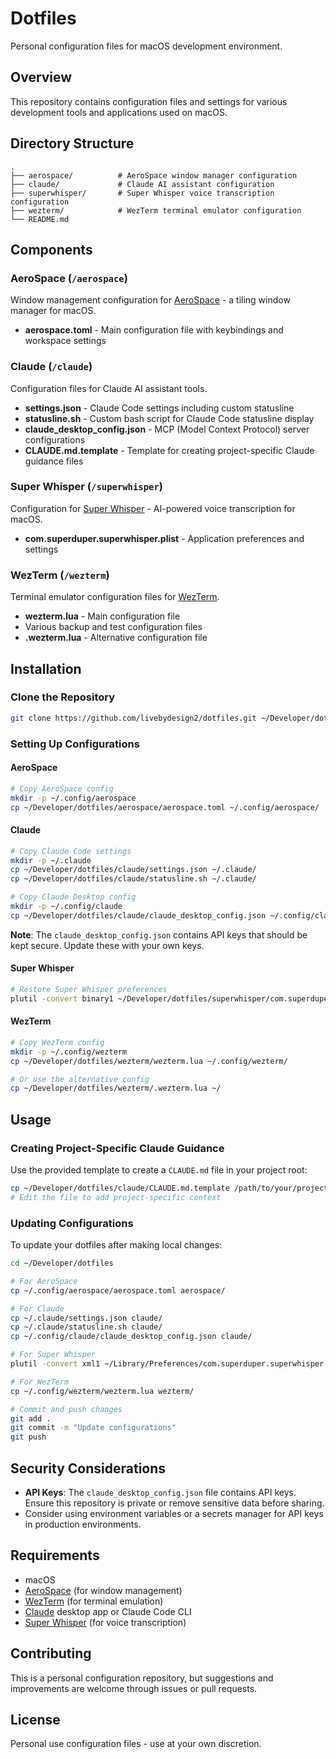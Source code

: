 # Dotfiles

Personal configuration files for macOS development environment.

## Overview

This repository contains configuration files and settings for various development tools and applications used on macOS.

## Directory Structure

```
.
├── aerospace/          # AeroSpace window manager configuration
├── claude/             # Claude AI assistant configuration
├── superwhisper/       # Super Whisper voice transcription configuration
├── wezterm/            # WezTerm terminal emulator configuration
└── README.md
```

## Components

### AeroSpace (`/aerospace`)

Window management configuration for [AeroSpace](https://github.com/nikitabobko/AeroSpace) - a tiling window manager for macOS.

- **aerospace.toml** - Main configuration file with keybindings and workspace settings

### Claude (`/claude`)

Configuration files for Claude AI assistant tools.

- **settings.json** - Claude Code settings including custom statusline
- **statusline.sh** - Custom bash script for Claude Code statusline display
- **claude_desktop_config.json** - MCP (Model Context Protocol) server configurations
- **CLAUDE.md.template** - Template for creating project-specific Claude guidance files

### Super Whisper (`/superwhisper`)

Configuration for [Super Whisper](https://superwhisper.com/) - AI-powered voice transcription for macOS.

- **com.superduper.superwhisper.plist** - Application preferences and settings

### WezTerm (`/wezterm`)

Terminal emulator configuration files for [WezTerm](https://wezfurlong.org/wezterm/).

- **wezterm.lua** - Main configuration file
- Various backup and test configuration files
- **.wezterm.lua** - Alternative configuration file

## Installation

### Clone the Repository

```bash
git clone https://github.com/livebydesign2/dotfiles.git ~/Developer/dotfiles
```

### Setting Up Configurations

#### AeroSpace

```bash
# Copy AeroSpace config
mkdir -p ~/.config/aerospace
cp ~/Developer/dotfiles/aerospace/aerospace.toml ~/.config/aerospace/
```

#### Claude

```bash
# Copy Claude Code settings
mkdir -p ~/.claude
cp ~/Developer/dotfiles/claude/settings.json ~/.claude/
cp ~/Developer/dotfiles/claude/statusline.sh ~/.claude/

# Copy Claude Desktop config
mkdir -p ~/.config/claude
cp ~/Developer/dotfiles/claude/claude_desktop_config.json ~/.config/claude/
```

**Note**: The `claude_desktop_config.json` contains API keys that should be kept secure. Update these with your own keys.

#### Super Whisper

```bash
# Restore Super Whisper preferences
plutil -convert binary1 ~/Developer/dotfiles/superwhisper/com.superduper.superwhisper.plist -o ~/Library/Preferences/com.superduper.superwhisper.plist
```

#### WezTerm

```bash
# Copy WezTerm config
mkdir -p ~/.config/wezterm
cp ~/Developer/dotfiles/wezterm/wezterm.lua ~/.config/wezterm/

# Or use the alternative config
cp ~/Developer/dotfiles/wezterm/.wezterm.lua ~/
```

## Usage

### Creating Project-Specific Claude Guidance

Use the provided template to create a `CLAUDE.md` file in your project root:

```bash
cp ~/Developer/dotfiles/claude/CLAUDE.md.template /path/to/your/project/CLAUDE.md
# Edit the file to add project-specific context
```

### Updating Configurations

To update your dotfiles after making local changes:

```bash
cd ~/Developer/dotfiles

# For AeroSpace
cp ~/.config/aerospace/aerospace.toml aerospace/

# For Claude
cp ~/.claude/settings.json claude/
cp ~/.claude/statusline.sh claude/
cp ~/.config/claude/claude_desktop_config.json claude/

# For Super Whisper
plutil -convert xml1 ~/Library/Preferences/com.superduper.superwhisper.plist -o ~/Developer/dotfiles/superwhisper/com.superduper.superwhisper.plist

# For WezTerm
cp ~/.config/wezterm/wezterm.lua wezterm/

# Commit and push changes
git add .
git commit -m "Update configurations"
git push
```

## Security Considerations

- **API Keys**: The `claude_desktop_config.json` file contains API keys. Ensure this repository is private or remove sensitive data before sharing.
- Consider using environment variables or a secrets manager for API keys in production environments.

## Requirements

- macOS
- [AeroSpace](https://github.com/nikitabobko/AeroSpace) (for window management)
- [WezTerm](https://wezfurlong.org/wezterm/) (for terminal emulation)
- [Claude](https://claude.ai) desktop app or Claude Code CLI
- [Super Whisper](https://superwhisper.com/) (for voice transcription)

## Contributing

This is a personal configuration repository, but suggestions and improvements are welcome through issues or pull requests.

## License

Personal use configuration files - use at your own discretion.